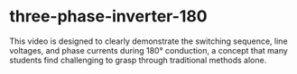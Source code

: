 # three-phase-inverter-180
This video is designed to clearly demonstrate the switching sequence, line voltages, and phase currents during 180° conduction, a concept that many students find challenging to grasp through traditional methods alone.
